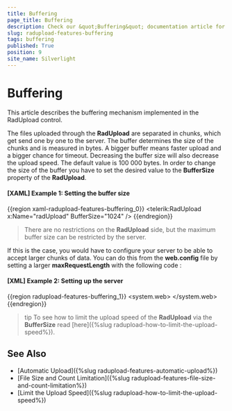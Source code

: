 ```yaml
---
title: Buffering
page_title: Buffering
description: Check our &quot;Buffering&quot; documentation article for the RadUpload {{ site.framework_name }} control.
slug: radupload-features-buffering
tags: buffering
published: True
position: 9
site_name: Silverlight
---
```


# Buffering

This article describes the buffering mechanism implemented in the RadUpload control.

The files uploaded through the __RadUpload__ are separated in chunks, which get send one by one to the server. The buffer determines the size of the chunks and is measured in bytes. A bigger buffer means faster upload and a bigger chance for timeout. Decreasing the buffer size will also decrease the upload speed. The default value is 100 000 bytes. In order to change the size of the buffer you have to set the desired value to the __BufferSize__ property of the __RadUpload__.	

#### __[XAML] Example 1: Setting the buffer size__  
{{region xaml-radupload-features-buffering_0}}
	<telerik:RadUpload x:Name="radUpload"
	                   BufferSize="1024" />
{{endregion}}

>There are no restrictions on the __RadUpload__ side, but the maximum buffer size can be restricted by the server.

 If this is the case, you would have to configure your server to be able to accept larger chunks of data. You can do this from the __web.config__ file by setting a larger __maxRequestLength__ with the following code :

#### __[XML] Example 2: Setting up the server__  
{{region radupload-features-buffering_1}}
	<configuration>
		<system.web>
			<httpRuntime  maxRequestLength="10000000" executionTimeout="3600" />
			<compilation debug="true" targetFramework="4.0" />
		</system.web>
	</configuration>
{{endregion}}

>tip To see how to limit the upload speed of the __RadUpload__ via the __BufferSize__ read [here]({%slug radupload-how-to-limit-the-upload-speed%}).		  

## See Also  
 * [Automatic Upload]({%slug radupload-features-automatic-upload%})
 * [File Size and Count Limitation]({%slug radupload-features-file-size-and-count-limitation%})
 * [Limit the Upload Speed]({%slug radupload-how-to-limit-the-upload-speed%})

